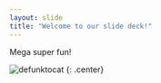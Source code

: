 ```yaml
---
layout: slide
title: "Welcome to our slide deck!"
---
```


Mega super fun!

![defunktocat](https://octodex.github.com/images/defunktocat.png)
{: .center}
